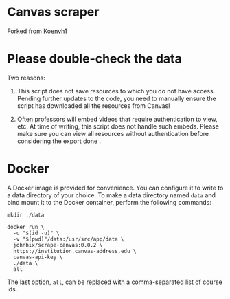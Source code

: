 # Canvas scraper
Forked from [Koenvh1](https://gist.github.com/Koenvh1/6386f8703766c432eb4dfa19acdb0244)

# Please double-check the data

Two reasons:

1. This script does not save resources to which you do not have access.
Pending further updates to the code, you need to manually ensure the script
has downloaded all the resources from Canvas!

2. Often professors will embed videos that require authentication to view, etc.
At time of writing, this script does not handle such embeds.
Please make sure you can view all resources without authentication before
considering the export done
.

# Docker
A Docker image is provided for convenience. You can configure it to write to a
data directory of your choice. To make a data directory named `data` and bind
mount it to the Docker container, perform the following commands:

`mkdir ./data`

```
docker run \
  -u "$(id -u)" \
  -v "$(pwd)"/data:/usr/src/app/data \
  johnhix/scrape-canvas:0.0.2 \
  https://institution.canvas-address.edu \
  canvas-api-key \
  ./data \
  all

```
The last option, `all`, can be replaced with a comma-separated list
of course ids.
